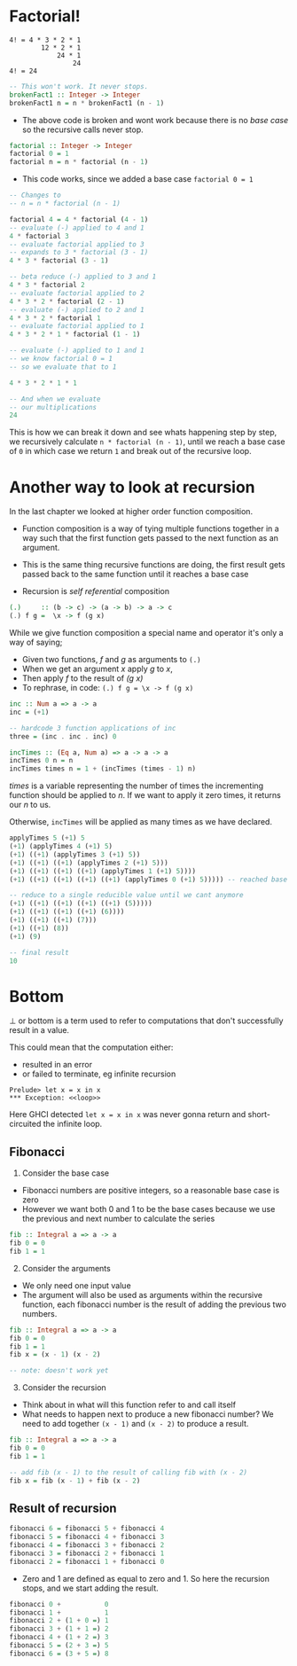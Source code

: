Factorial!
======
```
4! = 4 * 3 * 2 * 1
        12 * 2 * 1
            24 * 1
                24
4! = 24
```

```hs
-- This won't work. It never stops.
brokenFact1 :: Integer -> Integer
brokenFact1 n = n * brokenFact1 (n - 1)
```

* The above code is broken and wont work because there is no *base case* so the
recursive calls never stop.

```hs
factorial :: Integer -> Integer
factorial 0 = 1
factorial n = n * factorial (n - 1)
```

* This code works, since we added a base case `factorial 0 = 1`
```hs
-- Changes to
-- n = n * factorial (n - 1)

factorial 4 = 4 * factorial (4 - 1)
-- evaluate (-) applied to 4 and 1
4 * factorial 3
-- evaluate factorial applied to 3
-- expands to 3 * factorial (3 - 1)
4 * 3 * factorial (3 - 1)

-- beta reduce (-) applied to 3 and 1
4 * 3 * factorial 2
-- evaluate factorial applied to 2
4 * 3 * 2 * factorial (2 - 1)
-- evaluate (-) applied to 2 and 1
4 * 3 * 2 * factorial 1
-- evaluate factorial applied to 1
4 * 3 * 2 * 1 * factorial (1 - 1)

-- evaluate (-) applied to 1 and 1
-- we know factorial 0 = 1
-- so we evaluate that to 1

4 * 3 * 2 * 1 * 1

-- And when we evaluate
-- our multiplications
24
```

This is how we can break it down and see whats happening step by step,
we recursively calculate `n * factorial (n - 1)`, until we reach a base case of `0` in which case we return `1` and break out of the recursive loop.

Another way to look at recursion
============================
In the last chapter we looked at higher order function composition. 

* Function composition is a way of tying multiple functions together in a way such that the first function gets passed to the next function as an argument.

* This is the same thing recursive functions are doing, the first result gets passed back to the same function until it reaches a base case

* Recursion is *self referential* composition

```hs
(.)     :: (b -> c) -> (a -> b) -> a -> c
(.) f g =  \x -> f (g x)
```

While we give function composition a special name and operator it's only a way of saying;
* Given two functions, *f* and *g* as arguments to `(.)`
* When we get an argument *x* apply *g* to *x*,
* Then apply *f* to the result of *(g x)*
* To rephrase, in code: `(.) f g = \x -> f (g x)`

```hs
inc :: Num a => a -> a
inc = (+1)

-- hardcode 3 function applications of inc
three = (inc . inc . inc) 0

incTimes :: (Eq a, Num a) => a -> a -> a
incTimes 0 n = n
incTimes times n = 1 + (incTimes (times - 1) n)
```

*times* is a variable representing the number of times the incrementing function
should be applied to *n*. If we want to apply it zero times, it returns our *n* to us.

Otherwise, `incTimes` will be applied as many times as we have declared.

```hs
applyTimes 5 (+1) 5
(+1) (applyTimes 4 (+1) 5)
(+1) ((+1) (applyTimes 3 (+1) 5))
(+1) ((+1) ((+1) (applyTimes 2 (+1) 5)))
(+1) ((+1) ((+1) ((+1) (applyTimes 1 (+1) 5))))
(+1) ((+1) ((+1) ((+1) ((+1) (applyTimes 0 (+1) 5))))) -- reached base case

-- reduce to a single reducible value until we cant anymore
(+1) ((+1) ((+1) ((+1) ((+1) (5)))))
(+1) ((+1) ((+1) ((+1) (6))))
(+1) ((+1) ((+1) (7)))
(+1) ((+1) (8))
(+1) (9)

-- final result
10
```

Bottom
=======
⊥ or bottom is a term used to refer to computations that don't successfully result in a value.

This could mean that the computation either:
* resulted in an error
* or failed to terminate, eg infinite recursion

```
Prelude> let x = x in x
*** Exception: <<loop>>
```
Here GHCI detected `let x = x in x` was never gonna return and short-circuited
the infinite loop. 

Fibonacci
--------
1. Consider the base case

* Fibonacci numbers are positive integers, so a reasonable base case is zero
* However we want both 0 and 1 to be the base cases because we use the previous and next
  number to calculate the series

```hs
fib :: Integral a => a -> a
fib 0 = 0
fib 1 = 1
```

2. Consider the arguments
* We only need one input value
* The argument will also be used as arguments within the recursive function, each fibonacci number is the result of adding the previous two numbers.
```hs
fib :: Integral a => a -> a
fib 0 = 0
fib 1 = 1
fib x = (x - 1) (x - 2)

-- note: doesn't work yet
```
3. Consider the recursion
* Think about in what will this function refer to and call itself
* What needs to happen next to produce a new fibonacci number? We need to add
together `(x - 1)` and `(x - 2)` to produce a result.

```hs
fib :: Integral a => a -> a
fib 0 = 0
fib 1 = 1

-- add fib (x - 1) to the result of calling fib with (x - 2)
fib x = fib (x - 1) + fib (x - 2)
```

Result of recursion
-------
```hs
fibonacci 6 = fibonacci 5 + fibonacci 4
fibonacci 5 = fibonacci 4 + fibonacci 3
fibonacci 4 = fibonacci 3 + fibonacci 2
fibonacci 3 = fibonacci 2 + fibonacci 1
fibonacci 2 = fibonacci 1 + fibonacci 0
```

* Zero and 1 are defined as equal to zero and 1. So here the recursion stops,
and we start adding the result.

```hs
fibonacci 0 +           0
fibonacci 1 +           1
fibonacci 2 + (1 + 0 =) 1
fibonacci 3 + (1 + 1 =) 2
fibonacci 4 + (1 + 2 =) 3
fibonacci 5 = (2 + 3 =) 5
fibonacci 6 = (3 + 5 =) 8
```

